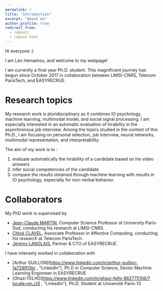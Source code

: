 ```yaml
---
permalink: /
title: "Introduction"
excerpt: "About me"
author_profile: true
redirect_from: 
  - /about/
  - /about.html
---
```



Hi everyone :)


I am Léo Hemamou, and welcome to my webpage!


I am currently a final year Ph.D. student. This magnificent journey has begun since October 2017 in collaboration between LIMSI-CNRS, Telecom ParisTech, and EASYRECRUE.


Research topics
======
My research work is pluridisciplinary as it combines IO psychology, machine learning, multimodal model, and social signal processing. I am especially interested in an automatic evaluation of hirability in the asynchronous job interview. Among the topics studied in the context of this Ph.D., I am focusing on personal selection, job interview, neural networks, multimodal representation, and interpretability.


The aim of my work is to :
1. evaluate automatically the hirability of a candidate based on his video answers 
2. infer social competencies of the candidate 
3. compare the results obtained through machine learning with results in IO psychology, especially for non-verbal behavior.


Collaborators
======
My PhD work is supervised by 
  * [Jean-Claude MARTIN](https://perso.limsi.fr/wiki/doku.php/martin/accueil "Pages Personnelle"), Computer Science Professor at University Paris-Sud, conducting his research at LIMSI-CNRS.
  * [Chloé CLAVEL](https://clavel.wp.imt.fr/ "Pages Personnelle"), Associate Professor in Affective Computing, conducting his research at Telecom ParisTech.
  * [Jérémy LANGLAIS](https://www.easyrecrue.com/en/society/about "Easyrecrue Page"), Partner & CTO of EASYRECRUE.

  
I have intensely worked in collaboration with
* [Arthur GUILLON](https://www.linkedin.com/in/arthur-guillon-1a729913b/ , "LinkedIn"), Ph.D in Computer Science, Senior Machine Learning Enginneer in EASYRECRUE
* [Ghazi FELHI](https://www.linkedin.com/in/ghazi-felhi-862775106/?locale=en_US , "LinkedIn"), Ph.D. Student at Université Paris-13